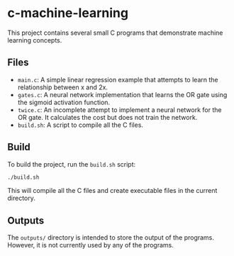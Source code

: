 # c-machine-learning

This project contains several small C programs that demonstrate machine learning concepts.

## Files

- `main.c`: A simple linear regression example that attempts to learn the relationship between x and 2x.
- `gates.c`: A neural network implementation that learns the OR gate using the sigmoid activation function.
- `twice.c`: An incomplete attempt to implement a neural network for the OR gate. It calculates the cost but does not train the network.
- `build.sh`: A script to compile all the C files.

## Build

To build the project, run the `build.sh` script:

```bash
./build.sh
```

This will compile all the C files and create executable files in the current directory.

## Outputs

The `outputs/` directory is intended to store the output of the programs. However, it is not currently used by any of the programs.
